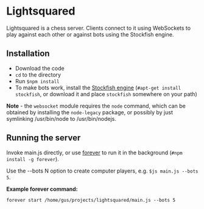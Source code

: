 Lightsquared
============

Lightsquared is a chess server.  Clients connect to it using
WebSockets to play against each other or against bots using the
Stockfish engine.

Installation
------------

- Download the code
- `cd` to the directory
- Run `$npm install`
- To make bots work, install the [Stockfish engine](http://stockfishchess.org/)
    (`#apt-get install stockfish`, or download it and place `stockfish`
    somewhere on your path)

**Note** - the `websocket` module requires the `node` command, which can be obtained by
installing the `node-legacy` package, or possibly by just symlinking /usr/bin/node
to /usr/bin/nodejs.

Running the server
------------------

Invoke main.js directly, or use [forever][3] to run it in the background (`#npm install
-g forever`).

Use the --bots N option to create computer players, e.g. `$js main.js --bots 5`.

**Example forever command:**

```
forever start /home/gus/projects/lightsquared/main.js --bots 5
```

[3]:https://github.com/nodejitsu/forever